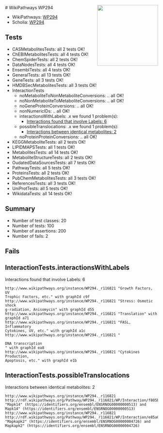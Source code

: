 <img style="float: right; width: 200px" src="https://upload.wikimedia.org/wikipedia/commons/thumb/8/83/Wplogo_with_text_500.png/640px-Wplogo_with_text_500.png" />
# WikiPathways WP294

* WikiPathways: [WP294](https://identifiers.org/wikipathways:WP294)
* Scholia: [WP294](https://scholia.toolforge.org/wikipathways/WP294)
## Tests
* CASMetabolitesTests: all 2 tests OK!
* ChEBIMetabolitesTests: all 4 tests OK!
* ChemSpiderTests: all 2 tests OK!
* DataNodesTests: all 4 tests OK!
* EnsemblTests: all 4 tests OK!
* GeneralTests: all 13 tests OK!
* GeneTests: all 3 tests OK!
* HMDBSecMetabolitesTests: all 3 tests OK!
* InteractionTests
    * noMetaboliteToNonMetaboliteConversions: .. all OK!
    * noNonMetaboliteToMetaboliteConversions: .. all OK!
    * noGeneProteinConversions: .. all OK!
    * nonNumericIDs: .. all OK!
    * interactionsWithLabels: .x we found 1 problem(s):
        * [Interactions found that involve Labels: 6](#630d267d)
    * possibleTranslocations: .x we found 1 problem(s):
        * [Interactions between identical metabolites: 2](#d59038c5)
    * noProteinProteinConversions: .. all OK!
* KEGGMetaboliteTests: all 2 tests OK!
* LIPIDMAPSTests: all 1 tests OK!
* MetabolitesTests: all 14 tests OK!
* MetaboliteStructureTests: all 2 tests OK!
* OudatedDataSourcesTests: all 7 tests OK!
* PathwayTests: all 5 tests OK!
* ProteinsTests: all 2 tests OK!
* PubChemMetabolitesTests: all 3 tests OK!
* ReferencesTests: all 3 tests OK!
* UniProtTests: all 5 tests OK!
* WikidataTests: all 14 tests OK!


## Summary

* Number of test classes: 20
* Number of tests: 100
* Number of assertions: 200
* Number of fails: 2

## Fails

<a name="630d267d" />

## InteractionTests.interactionsWithLabels

Interactions found that involve Labels: 6
```
http://www.wikipathways.org/instance/WP294._r116821 "Growth Factors, UV
Trophic Factors, etc." with graphId c9f
http://www.wikipathways.org/instance/WP294._r116821 "Stress: Osmotic shock
g-radiation, Anisomycin" with graphId d55
http://www.wikipathways.org/instance/WP294._r116821 "Translation" with graphId a71
http://www.wikipathways.org/instance/WP294._r116821 "FASL, Inflammatory
Cytokines, UV, etc." with graphId a1c
http://www.wikipathways.org/instance/WP294._r116821 "

DNA transcription
" with graphId ea8
http://www.wikipathways.org/instance/WP294._r116821 "Cytokines Production,
Apoptosis, etc." with graphId e1b
```

<a name="d59038c5" />

## InteractionTests.possibleTranslocations

Interactions between identical metabolites: 2
```
http://www.wikipathways.org/instance/WP294._r116821 http://rdf.wikipathways.org/Pathway/WP294._r116821/WP/Interaction/f805b "Mapk14" (https://identifiers.org/ensembl/ENSRNOG00000000513) and 
Mapk14" (https://identifiers.org/ensembl/ENSRNOG00000000513)
http://www.wikipathways.org/instance/WP294._r116821 http://rdf.wikipathways.org/Pathway/WP294._r116821/WP/Interaction/e85a0 "Mapkapk2" (https://identifiers.org/ensembl/ENSRNOG00000004726) and 
Mapkapk2" (https://identifiers.org/ensembl/ENSRNOG00000004726)
```

